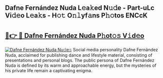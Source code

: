 ## Dafne Fernández Nuda L𝚎a𝚔ed N𝚞𝚍e - Part-uLc Vi𝚍𝚎o L𝚎a𝚔s - H𝚘𝚝 O𝚗𝚕yf𝚊ns P𝚑𝚘tos ENCcK

# <h2><a href="http://kfagbs.oniu.top/?m=Dafne+Fern%c3%a1ndez+Nuda">🔗👉 🔴 Dafne Fernández Nuda P𝚑ot𝚘𝚜 V𝚒d𝚎o</a></h2>

[![Dafne Fernández Nuda Nu𝚍e𝚜](https://i.imgur.com/0qMVB7G.gif)](http://kfagbs.oniu.top/?m=Dafne+Fern%c3%a1ndez+Nuda)
Social media personality Dafne Fernández Nuda, acclaimed for publishing dance and lifestyle material, consisting of presentations and personal blogs. The public persona of Dafne Fernández Nuda is defined by its warm and approachable energy, but the mysteries of his private life remain a captivating enigma.  
